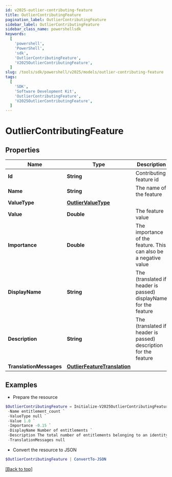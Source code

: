 ```yaml
---
id: v2025-outlier-contributing-feature
title: OutlierContributingFeature
pagination_label: OutlierContributingFeature
sidebar_label: OutlierContributingFeature
sidebar_class_name: powershellsdk
keywords:
  [
    'powershell',
    'PowerShell',
    'sdk',
    'OutlierContributingFeature',
    'V2025OutlierContributingFeature',
  ]
slug: /tools/sdk/powershell/v2025/models/outlier-contributing-feature
tags:
  [
    'SDK',
    'Software Development Kit',
    'OutlierContributingFeature',
    'V2025OutlierContributingFeature',
  ]
---
```


# OutlierContributingFeature

## Properties

| Name | Type | Description | Notes |
| --- | --- | --- | --- |
| **Id** | **String** | Contributing feature id | [optional] |
| **Name** | **String** | The name of the feature | [optional] |
| **ValueType** | [**OutlierValueType**](outlier-value-type) |  | [optional] |
| **Value** | **Double** | The feature value | [optional] |
| **Importance** | **Double** | The importance of the feature. This can also be a negative value | [optional] |
| **DisplayName** | **String** | The (translated if header is passed) displayName for the feature | [optional] |
| **Description** | **String** | The (translated if header is passed) description for the feature | [optional] |
| **TranslationMessages** | [**OutlierFeatureTranslation**](outlier-feature-translation) |  | [optional] |

## Examples

- Prepare the resource

```powershell
$OutlierContributingFeature = Initialize-V2025OutlierContributingFeature  -Id 66e38828-5017-47af-92ff-9844871352c5 `
 -Name entitlement_count `
 -ValueType null `
 -Value 1.0 `
 -Importance -0.15 `
 -DisplayName Number of entitlements `
 -Description The total number of entitlements belonging to an identity `
 -TranslationMessages null
```

- Convert the resource to JSON

```powershell
$OutlierContributingFeature | ConvertTo-JSON
```

[[Back to top]](#)
